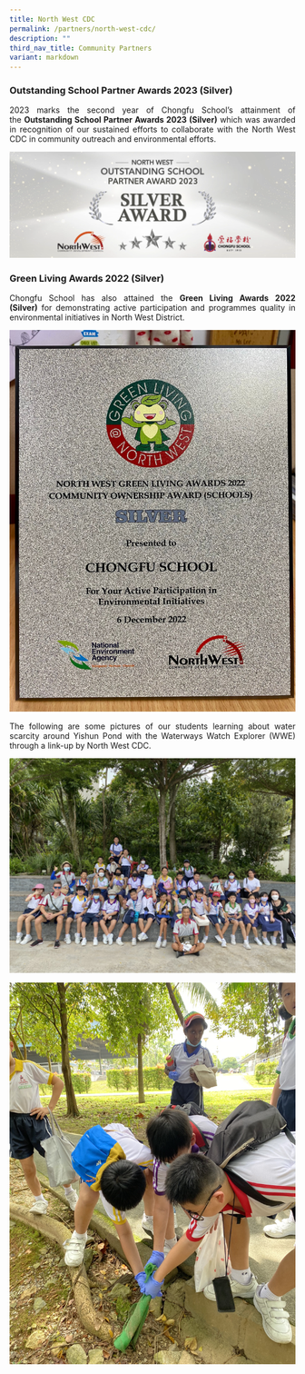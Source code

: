 ```yaml
---
title: North West CDC
permalink: /partners/north-west-cdc/
description: ""
third_nav_title: Community Partners
variant: markdown
---
```

<h3><strong>Outstanding School Partner Awards 2023 (Silver)</strong></h3>
<p style="text-align:justify">2023 marks the second year of Chongfu School’s attainment of the&nbsp;<b>Outstanding School Partner Awards 2023 (Silver)</b>&nbsp;which was awarded in recognition of our sustained efforts to collaborate with the North West CDC in community outreach and environmental efforts.</p>

![Outstanding School Partner Awards 2023 (Silver)](/images/NorthWestCDC_SilverAward.png)

<h3><strong>Green Living Awards 2022 (Silver)</strong></h3>

<p style="text-align:justify">Chongfu School has also attained the&nbsp;<b>Green Living Awards 2022 (Silver)</b>&nbsp;for demonstrating active participation and programmes quality in environmental initiatives in North West District.

![North West CDC Green Living Awards 2022, Silver Plaque ](/images/NWCDC_GreenLivingAwards_SilverPlaque.jpeg)

</p><p style="text-align:justify">The following are some pictures of our students&nbsp;learning about water scarcity&nbsp;around Yishun Pond&nbsp;with the Waterways Watch Explorer (WWE) through a link-up by North&nbsp;West CDC.</p>

![Students in active participation at the program](/images/Students_GreenLiving1.jpeg)

![Students in active participation at the program](/images/Students_GreenLiving2.jpeg)